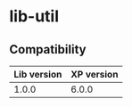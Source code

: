 # lib-util

## Compatibility

| Lib version        | XP version |
| ------------- | ------------- |
| 1.0.0 | 6.0.0 |